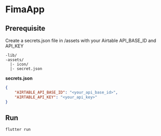 # FimaApp

## Prerequisite

Create a secrets.json file in /assets with your Airtable API_BASE_ID and API_KEY

```
-lib/
-assets/ 
  |- icon/
  |- secret.json

```

**secrets.json**

```json
{
	"AIRTABLE_API_BASE_ID": "<your_api_base_id>",
	"AIRTABLE_API_KEY": "<your_api_key>"
}
```

## Run

```sh
flutter run
```
